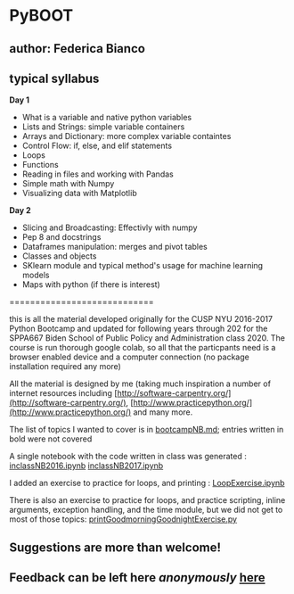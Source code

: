 # PyBOOT
## author: Federica Bianco

## typical syllabus

**Day 1**
- What is a variable and native python variables
- Lists and Strings: simple variable containers
- Arrays and Dictionary: more complex variable containtes
- Control Flow: if, else, and elif statements
- Loops
- Functions
- Reading in files and working with Pandas
- Simple math with Numpy 
- Visualizing data with Matplotlib

**Day 2**
- Slicing and Broadcasting: Effectivly with numpy
- Pep 8 and docstrings
- Dataframes manipulation: merges and pivot tables
- Classes and objects
- SKlearn module and typical method's usage for machine learning models
- Maps with python (if there is interest)

============================

this is all the material developed originally for the CUSP NYU 2016-2017 Python Bootcamp and updated for following years through 202 for the SPPA667 Biden School of Public Policy and Administration class 2020.
The course is run thorough google colab, so all that the particpants need is a browser enabled device and a computer connection (no package installation required any more)

 All the material is designed by me (taking much inspiration a number of internet resources including [http://software-carpentry.org/](http://software-carpentry.org/), [http://www.practicepython.org/](http://www.practicepython.org/) and many more.

 The list of topics I wanted to cover is in [bootcampNB.md](bootcampNB.md); entries written in bold were not covered
 
 A single notebook with the code written in class was generated : [inclassNB2016.ipynb](inclassNB2016.ipynb) [inclassNB2017.ipynb](inclassNB2017.ipynb)
 
 I added an exercise to practice for loops, and printing : [LoopExercise.ipynb](LoopExercise.ipynb)

 There is also an exercise to practice for loops, and practice scripting, inline arguments, exception handling, and the time module, but we did not get to most of those topics: [printGoodmorningGoodnightExercise.py](printGoodmorningGoodnightExercise.py)
 
## Suggestions are more than welcome! 
## Feedback can be left here _anonymously_ [here](https://goo.gl/forms/D4dQZKfsS3hgdeHg2)
